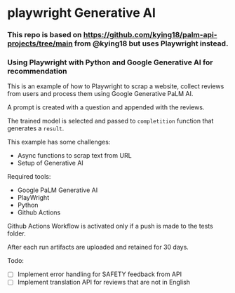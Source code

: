 # playwright Generative AI

### This repo is based on https://github.com/kying18/palm-api-projects/tree/main from @kying18 but uses Playwright instead.

### Using Playwright with Python and Google Generative AI for recommendation 

This is an example of how to Playwright to scrap a website, collect reviews from users and process them using
Google Generative PaLM AI. 

A prompt is created with a question and appended with the reviews. 

The trained model is selected and passed to `completition` function that generates a `result`.

This example has some challenges:
- Async functions to scrap text from URL
- Setup of Generative AI

Required tools:
- Google PaLM Generative AI
- PlayWright
- Python
- Github Actions

Github Actions Workflow is activated only if a push is made to the tests folder. 

After each run artifacts are uploaded and retained for 30 days. 

Todo:
- [ ] Implement error handling for SAFETY feedback from API 
- [ ] Implement translation API for reviews that are not in English
